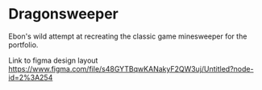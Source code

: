 # Dragonsweeper
Ebon's wild attempt at recreating the classic game minesweeper for the portfolio.

Link to figma design layout
https://www.figma.com/file/s48GYTBqwKANakyF2QW3uj/Untitled?node-id=2%3A254
